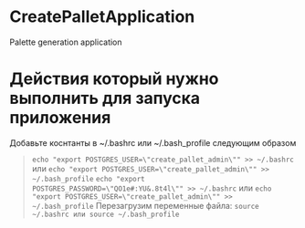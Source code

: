 # CreatePalletApplication
Palette generation application

# Действия который нужно выполнить для запуска приложения
Добавьте коснтанты в ~/.bashrc или ~/.bash_profile следующим образом
>`echo "export POSTGRES_USER=\"create_pallet_admin\"" >> ~/.bashrc` 
или 
>`echo "export POSTGRES_USER=\"create_pallet_admin\"" >> ~/.bash_profile`
>`echo "export POSTGRES_PASSWORD=\"QO1e#:YU&.8t4l\"" >> ~/.bashrc` 
или 
>`echo "export POSTGRES_USER=\"create_pallet_admin\"" >> ~/.bash_profile`
Перезагрузим переменные файла:
>`source ~/.bashrc или source ~/.bash_profile`
